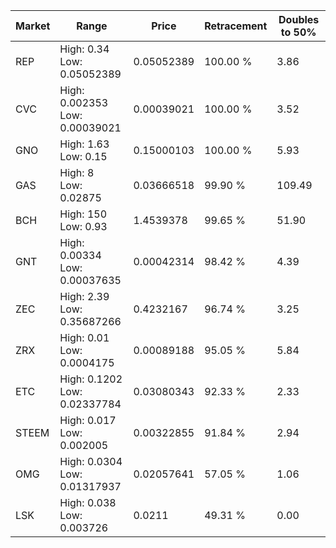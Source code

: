 | Market | Range | Price| Retracement | Doubles to 50% |
| --- | --- | --- | --- | --- |
| REP | High: 0.34<br />Low: 0.05052389 | 0.05052389 | 100.00 % | 3.86 |
| CVC | High: 0.002353<br />Low: 0.00039021 | 0.00039021 | 100.00 % | 3.52 |
| GNO | High: 1.63<br />Low: 0.15 | 0.15000103 | 100.00 % | 5.93 |
| GAS | High: 8<br />Low: 0.02875 | 0.03666518 | 99.90 % | 109.49 |
| BCH | High: 150<br />Low: 0.93 | 1.4539378 | 99.65 % | 51.90 |
| GNT | High: 0.00334<br />Low: 0.00037635 | 0.00042314 | 98.42 % | 4.39 |
| ZEC | High: 2.39<br />Low: 0.35687266 | 0.4232167 | 96.74 % | 3.25 |
| ZRX | High: 0.01<br />Low: 0.0004175 | 0.00089188 | 95.05 % | 5.84 |
| ETC | High: 0.1202<br />Low: 0.02337784 | 0.03080343 | 92.33 % | 2.33 |
| STEEM | High: 0.017<br />Low: 0.002005 | 0.00322855 | 91.84 % | 2.94 |
| OMG | High: 0.0304<br />Low: 0.01317937 | 0.02057641 | 57.05 % | 1.06 |
| LSK | High: 0.038<br />Low: 0.003726 | 0.0211 | 49.31 % | 0.00 |
